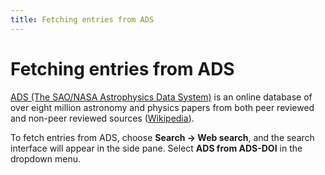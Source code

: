 ```yaml
---
title: Fetching entries from ADS
---
```


# Fetching entries from ADS

[ADS (The SAO/NASA Astrophysics Data System)](http://adswww.harvard.edu/) is an online database of over eight million astronomy and physics papers from both peer reviewed and non-peer reviewed sources ([Wikipedia](https://en.wikipedia.org/wiki/Astrophysics_Data_System)). 

To fetch entries from ADS, choose **Search -&gt; Web search**, and the search interface will appear in the side pane. Select **ADS from ADS-DOI** in the dropdown menu.
